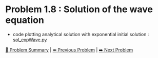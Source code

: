 # Problem 1.8 : Solution of the wave equation

- code plotting analytical solution with exponential initial solution : [sol_expWave.py](./sol_expWave.py)

[:book: Problem Summary](../README.md) | [:arrow_left: Previous Problem](../prob1.7/README.md) | [:arrow_right: Next Problem](../prob1.9/README.md)